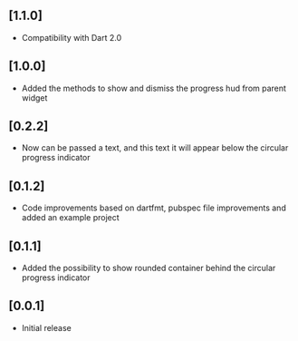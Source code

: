 ## [1.1.0]

* Compatibility with Dart 2.0

## [1.0.0]

* Added the methods to show and dismiss the progress hud from parent widget

## [0.2.2]

* Now can be passed a text, and this text it will appear below the circular progress indicator

## [0.1.2]

* Code improvements based on dartfmt, pubspec file improvements and added an example project

## [0.1.1]

* Added the possibility to show rounded container behind the circular progress indicator

## [0.0.1]

* Initial release
